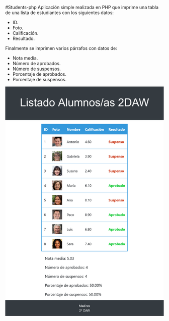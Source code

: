 #Students-php
Aplicación simple realizada en PHP que imprime una tabla de una lista de estudiantes con los siguientes datos:
- ID.
- Foto.
- Calificación.
- Resultado.

Finalmente se imprimen varios párrafos con datos de:
- Nota media.
- Número de aprobados.
- Número de suspensos.
- Porcentaje de aprobados.
- Porcentaje de suspensos.

<p align="center">
  <img src="images/page.png"/>
</p>
